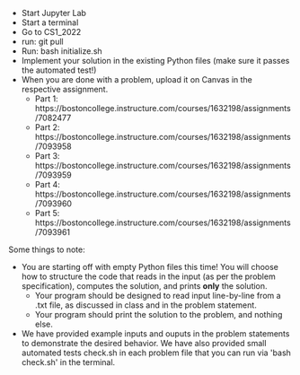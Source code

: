 <ul>
<li> Start Jupyter Lab
<li> Start a terminal
<li> Go to CS1_2022
<li> run: git pull
<li> Run: bash initialize.sh
<li> Implement your solution in the existing Python files (make sure it passes the automated test!)
<li> When you are done with a problem, upload it on Canvas in the respective assignment.
  <ul>
  <li> Part 1: https://bostoncollege.instructure.com/courses/1632198/assignments/7082477 
  <li> Part 2: https://bostoncollege.instructure.com/courses/1632198/assignments/7093958
  <li> Part 3: https://bostoncollege.instructure.com/courses/1632198/assignments/7093959
  <li> Part 4: https://bostoncollege.instructure.com/courses/1632198/assignments/7093960
  <li> Part 5: https://bostoncollege.instructure.com/courses/1632198/assignments/7093961
  </ul>
</ul>

Some things to note:<br>

<ul>
<li> You are starting off with empty Python files this time! You will choose how to structure the code that reads in the input (as per the problem specification), computes the solution, and prints <b>only</b> the solution.
  <ul>
  <li> Your program should be designed to read input line-by-line from a .txt file, as discussed in class and in the problem statement. 
  <li> Your program should print the solution to the problem, and nothing else.
  </ul>
<li> We have provided example inputs and ouputs in the problem statements to demonstrate the desired behavior. We have also provided small automated tests check.sh in each problem file that you can run via 'bash check.sh' in the terminal.
</ul>
